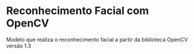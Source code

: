 # Reconhecimento Facial com OpenCV
Modelo que realiza o reconhecimento facial a partir da biblioteca OpenCV versão 1.3
